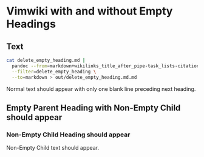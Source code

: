# Vimwiki with and without Empty Headings

## Text

``` bash
cat delete_empty_heading.md |
  pandoc --from=markdown+wikilinks_title_after_pipe-task_lists-citations \
  --filter=delete_empty_heading \
  --to=markdown > out/delete_empty_heading.md.md
```

Normal text should appear with only one blank line preceding next
heading.

## Empty Parent Heading with Non-Empty Child should appear

### Non-Empty Child Heading should appear

Non-Empty Child text should appear.
